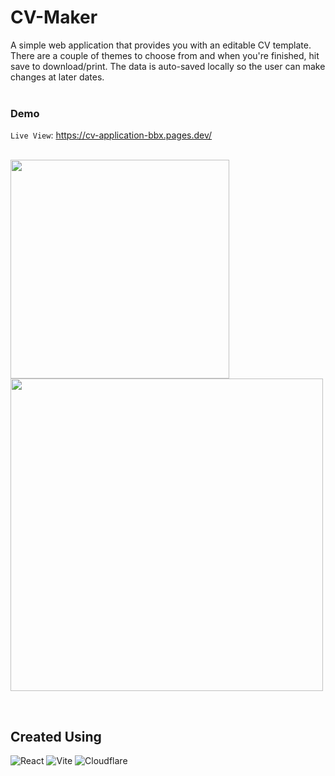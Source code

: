# CV-Maker

A simple web application that provides you with an editable CV template. 
There are a couple of themes to choose from and when you're finished, hit save to download/print. The data is auto-saved locally so the user can make changes at later dates.
</br>
</br>

### Demo
 `Live View`: https://cv-application-bbx.pages.dev/
</br>
</br>

<img src='https://github.com/GrandeMan/CV-application/assets/114616062/24eadfca-0a31-40d9-bb8a-b8e81ac2928a' width='350'/> <img src='https://github.com/GrandeMan/CV-application/assets/114616062/1e662236-9e15-4a5e-b27c-c553df9c6f15' width='500'/>

</br>

## Created Using
![React](https://img.shields.io/badge/react-%2320232a.svg?style=for-the-badge&logo=react&logoColor=%2361DAFB) ![Vite](https://img.shields.io/badge/vite-%23646CFF.svg?style=for-the-badge&logo=vite&logoColor=white) ![Cloudflare](https://img.shields.io/badge/Cloudflare-F38020?style=for-the-badge&logo=Cloudflare&logoColor=white)
